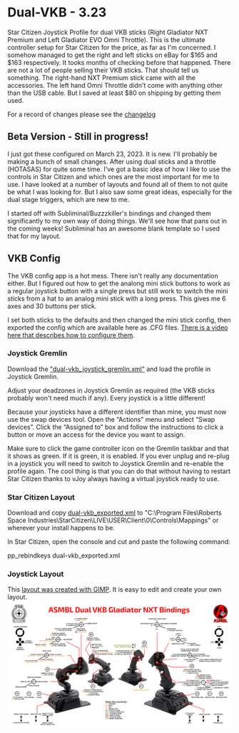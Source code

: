 # Dual-VKB - 3.23
Star Citizen Joystick Profile for dual VKB sticks (Right Gladiator NXT Premium and Left Gladiator EVO Omni Throttle). This is the ultimate controller setup for Star Citizen for the price, as far as I'm concerned. I somehow managed to get the right and left sticks on eBay for $165 and $163 respectively. It tooks months of checking before that happened. There are not a lot of people selling their VKB sticks. That should tell us something. The right-hand NXT Premium stick came with all the accessories. The left hand Omni Throttle didn't come with anything other than the USB cable. But I saved at least $80 on shipping by getting them used.  

For a record of changes please see the [changelog](./changelog.md)

## Beta Version - Still in progress!
I just got these configured on March 23, 2023. It is new. I'll probably be making a bunch of small changes. After using dual sticks and a throttle (HOTASAS) for quite some time. I've got a basic idea of how I like to use the controls in Star Citizen and which ones are the most important for me to use. I have looked at a number of layouts and found all of them to not quite be what I was looking for. But I also saw some great ideas, especially for the dual stage triggers, which are new to me. 

I started off with Subliminal/Buzzzkiller's bindings and changed them significantly to my own way of doing things. We'll see how that pans out in the coming weeks! Subliminal has an awesome blank template so I used that for my layout. 

## VKB Config
The VKB config app is a hot mess. There isn't really any documentation either. But I figured out how to get the analong mini stick buttons to work as a regular joystick button with a single press but still work to switch the mini sticks from a hat to an analog mini stick with a long press. This gives me 6 axes and 30 buttons per stick. 

I set both sticks to the defaults and then changed the mini stick config, then exported the config which are available here as .CFG files. [There is a video here that describes how to configure them](https://youtu.be/fidQmVGsvZQ?t=542).

### Joystick Gremlin

Download the ["dual-vkb_joystick_gremlin.xml"](./dual-vkb_joystick_gremlin.xml) and load the profile in Joystick Gremlin. 

Adjust your deadzones in Joystick Gremlin as required (the VKB sticks probably won't need much if any). Every joystick is a little different!

Because your joysticks have a different identifier than mine, you must now use the swap devices tool. Open the “Actions” menu and select “Swap devices”. Click the “Assigned to” box and follow the instructions to click a button or move an access for the device you want to assign. 

Make sure to click the game controller icon on the Gremlin taskbar and that it shows as green. If it is green, it is enabled. If you ever unplug and re-plug in a joystick you will need to switch to Joystick Gremlin and re-enable the profile again. The cool thing is that you can do that without having to restart Star Citizen thanks to vJoy always having a virtual joystick ready to use.


### Star Citizen Layout

Download and copy [dual-vkb_exported.xml](./dual-vkb_exported.xml) to 
"C:\Program Files\Roberts Space Industries\StarCitizen\LIVE\USER\Client\0\Controls\Mappings" or wherever your install happens to be. 

In Star Citizen, open the console and cut and paste the following command:

pp_rebindkeys dual-vkb_exported.xml

### Joystick Layout
This [layout was created with GIMP](./dual-vkb.xcf). It is easy to edit and create your own layout. 
![dual-vkb](https://github.com/Chadarius/sc-config/blob/main/Profiles/dual-vkb/dual-vkb.png?raw=true)



